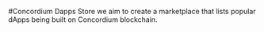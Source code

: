 #Concordium Dapps Store
we aim to create a marketplace that lists popular dApps being built on Concordium blockchain.
